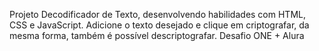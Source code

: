 Projeto Decodificador de Texto, desenvolvendo habilidades com HTML, CSS e JavaScript.
Adicione o texto desejado e clique em criptografar, da mesma forma, também é possível descriptografar.
Desafio ONE + Alura
